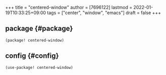 +++
title = "centered-window"
author = [7696122]
lastmod = 2022-01-19T10:33:25+09:00
tags = ["center", "window", "emacs"]
draft = false
+++

## package {#package}

```elisp
(package! centered-window)
```


## config {#config}

```elisp
(use-package! centered-window)
```
